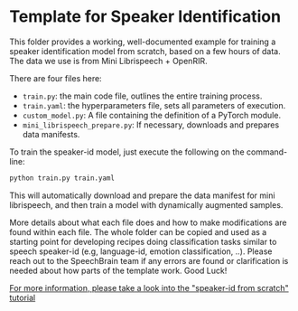 # Template for Speaker Identification
  
This folder provides a working, well-documented example for training
a speaker identification model from scratch, based on a few hours of
data. The data we use is from Mini Librispeech + OpenRIR.

There are four files here:

* `train.py`: the main code file, outlines the entire training process.
* `train.yaml`: the hyperparameters file, sets all parameters of execution.
* `custom_model.py`: A file containing the definition of a PyTorch module.
* `mini_librispeech_prepare.py`: If necessary, downloads and prepares data manifests.

To train the speaker-id model, just execute the following on the command-line:

```bash
python train.py train.yaml
```

This will automatically download and prepare the data manifest for mini
librispeech, and then train a model with dynamically augmented samples.

More details about what each file does and how to make modifications
are found within each file. The whole folder can be copied and used
as a starting point for developing recipes doing classification tasks
similar to speech speaker-id (e.g, language-id, emotion classification, ..).
Please reach out to the SpeechBrain
team if any errors are found or clarification is needed about how
parts of the template work. Good Luck!

[For more information, please take a look into the "speaker-id from scratch" tutorial](https://colab.research.google.com/drive/1UwisnAjr8nQF3UnrkIJ4abBMAWzVwBMh?usp=sharing)
